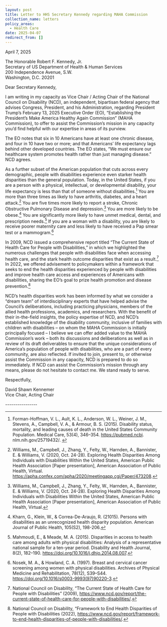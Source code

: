 ```yaml
---
layout: post
title: Letter to HHS Secretary Kennedy regarding MAHA Commission
collection_name: letters
policy_areas:
  - Health Care
date: 2025-04-07
redirect_from: []
---
```

April 7, 2025 

The Honorable Robert F. Kennedy, Jr. \
Secretary of US Department of Health & Human Services \
200 Independence Avenue, S.W. \
Washington, D.C. 20201

Dear Secretary Kennedy, 

I am writing in my capacity as Vice Chair / Acting Chair of the National Council on Disability (NCD), an independent, bipartisan federal agency that advises Congress, President, and his Administration, regarding President Trump’s February 13, 2025 Executive Order (EO), “Establishing the President’s Make America Healthy Again Commission” (MAHA Commission), to offer to assist the Commission’s mission in any capacity you’d find helpful with our expertise in areas of its purview. 

The EO notes that six in 10 Americans have at least one chronic disease, and four in 10 have two or more; and that Americans’ life expectancy lags behind other developed countries. The EO states, “We must ensure our healthcare system promotes health rather than just managing disease.” NCD agrees. 

As a further subset of the American population that cuts across every demographic, people with disabilities experience even starker health disparities than the general population. Today, in the United States, if you are a person with a physical, intellectual, or developmental disability, your life expectancy is less than that of someone without disabilities.[^1] You are more than three times as likely to have arthritis, diabetes, and a heart attack.[^2] You are five times more likely to report a stroke, Chronic Obstructive Pulmonary Disease and depression.[^3] You are more likely to be obese.[^4] You are significantly more likely to have unmet medical, dental, and prescription needs.[^5] If you are a woman with a disability, you are likely to receive poorer maternity care and less likely to have received a Pap smear test or a mammogram.[^6]

In 2009, NCD issued a comprehensive report titled “The Current State of Health Care for People with Disabilities,” in which we highlighted the numerous challenges that people with disabilities face when accessing health care, and the stark health outcome disparities that exist as a result.[^7] In 2022, we offered advisement to policymakers within a framework that seeks to end the health disparities experienced by people with disabilities and improve health care access and experiences of Americans with disabilities, sharing the EO’s goal to prize health promotion and disease prevention.[^8]

NCD’s health disparities work has been informed by what we consider a “dream team” of interdisciplinary experts that have helped advise the Council’s deliberations, including practicing physicians, members of the allied health professions, academics, and researchers. With the benefit of their in-the-field insights, the policy expertise of NCD, and NCD’s established knowledge of the disability community, inclusive of families with children with disabilities – on whom the MAHA Commission is initially principally focused – I believe we can offer added value to the MAHA Commission’s work – both its discussions and deliberations as well as in review of its draft deliverables to ensure that the unique considerations of America’s population of people with disabilities, who are a part of every community, are also reflected. If invited to join, present to, or otherwise assist the Commission in any capacity, NCD is prepared to do so immediately. If NCD can assist the Commission’s mission through any means, please do not hesitate to contact me. We stand ready to serve. 

Respectfully,

David Shawn Kennemer\
Vice Chair, Acting Chair

\----------------

[^1]: Forman-Hoffman, V. L., Ault, K. L., Anderson, W. L., Weiner, J. M., Stevens, A., Campbell, V. A., & Armour, B. S. (2015). Disability status, mortality, and leading causes of death in the United States Community Population. Medical Care, 53(4), 346–354. https://pubmed.ncbi. nlm.nih.gov/25719432/.  

[^2]: Williams, M., Campbell, J., Zhang, Y., Felty, W., Harnden, A., Bannister, E. & Williams, V. (2020, Oct. 24-28). Exploring Health Disparities Among Individuals with Disabilities Within the United States, American Public Health Association \[Paper presentation], American Association of Public Health, Virtual. <https://apha.confex.com/apha/2020/meetingapp.cgi/Paper/473208>.

[^3]: Williams, M., Campbell, J., Zhang, Y., Felty, W., Harnden, A., Bannister, E. & Williams, V. (2020, Oct. 24-28). Exploring Health Disparities Among Individuals with Disabilities Within the United States, American Public Health Association \[Paper presentation], American Association of Public Health, Virtual.

[^4]: Kharn, G., Klein, W., & Correa-De-Araujo, R. (21015). Persons with disabilities as an unrecognized health disparity population. American Journal of Public Health, 105(S2), 198-206.

[^5]: Mahmoudi, E., & Meade, M. A. (2015). Disparities in access to health care among adults with physical disabilities: Analysis of a representative national sample for a ten-year period. Disability and Health Journal, 8(2), 182–190. <https://doi.org/10.1016/j.dhjo.2014.08.007>.

[^6]: Nosek, M. A., & Howland, C. A. (1997). Breast and cervical cancer screening among women with physical disabilities. Archives of Physical Medicine and Rehabilitation, 78(12), S39–S44. <https://doi.org/10.1016/s0003-9993(97)90220-3>.

[^7]: National Council on Disability, “The Current State of Health Care for People with Disabilities” (2009), <https://www.ncd.gov/report/the-current-state-of-health-care-for-people-with-disabilities/>.

[^8]: National Council on Disability, “Framework to End Health Disparities of People with Disabilities (2022), <https://www.ncd.gov/report/framework-to-end-health-disparities-of-people-with-disabilities/>.
